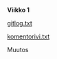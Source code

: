 **Viikko 1**

[gitlog.txt](https://github.com/juleht/ot-harjoitustyo/blob/master/laskarit/viikko1/gitlog.txt)

[komentorivi.txt](https://github.com/juleht/ot-harjoitustyo/blob/master/laskarit/viikko1/komentorivi.txt)

Muutos
